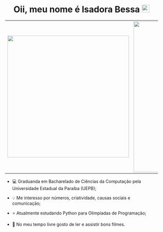 <div align="center">
   <h1>Oii, meu nome é Isadora Bessa
      <img align="right"><img src="https://media.giphy.com/media/hvRJCLFzcasrR4ia7z/giphy.gif" width="25px">
   </h1>
</div>

<center>
  <table>
    <tr>
        <td><img width="400px" align="center" src="https://github-readme-stats.vercel.app/api/top-langs/?username=isadorabss&hide=html&layout=compact&show-icons=true&theme=dracula"/></td>
        <td><img width="495px" align="center" src="https://github-readme-stats.vercel.app/api?username=isadorabss&show_icons=true&theme=dracula"/></td>
    </tr>
  </table>
</center>  


- 💻 Graduanda em Bacharelado de Ciências da Computação pela Universidade Estadual da Paraíba (UEPB);

- 💡 Me interesso por números, criatividade, causas sociais e comunicação;

- ⭐ Atualmente estudando Python para Olimpíadas de Programação;
  
- 🎀 No meu tempo livre gosto de ler e assistir bons filmes.

  
